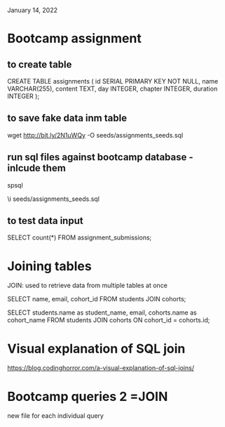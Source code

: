 <!-- @format -->

January 14, 2022

# Bootcamp assignment

## to create table

CREATE TABLE assignments (
id SERIAL PRIMARY KEY NOT NULL,
name VARCHAR(255),
content TEXT,
day INTEGER,
chapter INTEGER,
duration INTEGER
);

## to save fake data inm table

wget http://bit.ly/2N1uWQy -O seeds/assignments_seeds.sql

## run sql files against bootcamp database - inlcude them

spsql

\i seeds/assignments_seeds.sql

## to test data input

SELECT count(\*) FROM assignment_submissions;

# Joining tables

JOIN: used to retrieve data from multiple tables at once

SELECT name, email, cohort_id
FROM students JOIN cohorts;

SELECT students.name as student_name, email, cohorts.name as cohort_name
FROM students JOIN cohorts ON cohort_id = cohorts.id;

# Visual explanation of SQL join

https://blog.codinghorror.com/a-visual-explanation-of-sql-joins/

# Bootcamp queries 2 =JOIN

new file for each individual query
